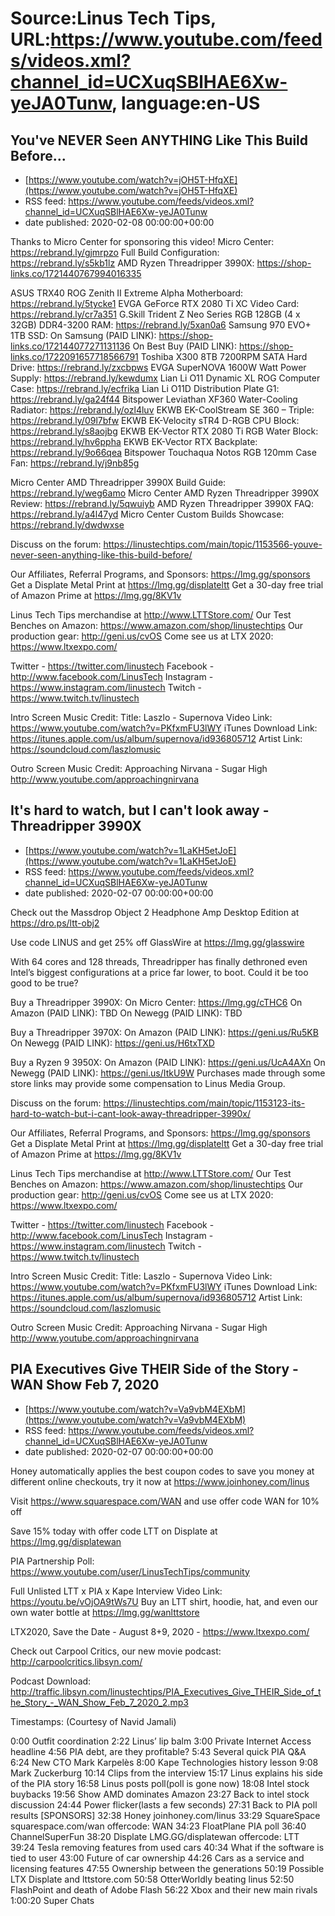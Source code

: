 # Source:Linus Tech Tips, URL:https://www.youtube.com/feeds/videos.xml?channel_id=UCXuqSBlHAE6Xw-yeJA0Tunw, language:en-US

## You've NEVER Seen ANYTHING Like This Build Before...
 - [https://www.youtube.com/watch?v=jOH5T-HfqXE](https://www.youtube.com/watch?v=jOH5T-HfqXE)
 - RSS feed: https://www.youtube.com/feeds/videos.xml?channel_id=UCXuqSBlHAE6Xw-yeJA0Tunw
 - date published: 2020-02-08 00:00:00+00:00

Thanks to Micro Center for sponsoring this video!
Micro Center: https://rebrand.ly/gjmrpzo
Full Build Configuration: https://rebrand.ly/s5kb1lz
AMD Ryzen Threadripper 3990X: https://shop-links.co/1721440767994016335

ASUS TRX40 ROG Zenith II Extreme Alpha Motherboard: https://rebrand.ly/5tycke1
EVGA GeForce RTX 2080 Ti XC Video Card: https://rebrand.ly/cr7a351
G.Skill Trident Z Neo Series RGB 128GB (4 x 32GB) DDR4-3200 RAM: https://rebrand.ly/5xan0a6
Samsung 970 EVO+ 1TB SSD:
On Samsung (PAID LINK): https://shop-links.co/172144077271131136
On Best Buy (PAID LINK): https://shop-links.co/1722091657718566791
Toshiba X300 8TB 7200RPM SATA Hard Drive: https://rebrand.ly/zxcbpws
EVGA SuperNOVA 1600W Watt Power Supply: https://rebrand.ly/kewdumx
Lian Li O11 Dynamic XL ROG Computer Case: https://rebrand.ly/ecfrika
Lian Li O11D Distribution Plate G1: https://rebrand.ly/ga24f44
Bitspower Leviathan XF360 Water-Cooling Radiator: https://rebrand.ly/ozl4luv
EKWB EK-CoolStream SE 360 – Triple: https://rebrand.ly/09l7bfw
EKWB EK-Velocity sTR4 D-RGB CPU Block: https://rebrand.ly/s8aojbg
EKWB EK-Vector RTX 2080 Ti RGB Water Block: https://rebrand.ly/hv6ppha
EKWB EK-Vector RTX Backplate: https://rebrand.ly/9o66qea
Bitspower Touchaqua Notos RGB 120mm Case Fan: https://rebrand.ly/j9nb85g

Micro Center AMD Threadripper 3990X Build Guide: https://rebrand.ly/weg6amo
Micro Center AMD Ryzen Threadripper 3990X Review: https://rebrand.ly/5qwuiyb
AMD Ryzen Threadripper 3990X FAQ: https://rebrand.ly/a4l47yd
Micro Center Custom Builds Showcase: https://rebrand.ly/dwdwxse

Discuss on the forum: https://linustechtips.com/main/topic/1153566-youve-never-seen-anything-like-this-build-before/

Our Affiliates, Referral Programs, and Sponsors: https://lmg.gg/sponsors
Get a Displate Metal Print at https://lmg.gg/displateltt
Get a 30-day free trial of Amazon Prime at https://lmg.gg/8KV1v

Linus Tech Tips merchandise at http://www.LTTStore.com/ 
Our Test Benches on Amazon: https://www.amazon.com/shop/linustechtips 
Our production gear: http://geni.us/cvOS
Come see us at LTX 2020: https://www.ltxexpo.com/

Twitter - https://twitter.com/linustech
Facebook - http://www.facebook.com/LinusTech
Instagram - https://www.instagram.com/linustech
Twitch - https://www.twitch.tv/linustech 

Intro Screen Music Credit:
Title: Laszlo - Supernova
Video Link: https://www.youtube.com/watch?v=PKfxmFU3lWY
iTunes Download Link: https://itunes.apple.com/us/album/supernova/id936805712
Artist Link: https://soundcloud.com/laszlomusic

Outro Screen Music Credit: Approaching Nirvana - Sugar High http://www.youtube.com/approachingnirvana

## It's hard to watch, but I can't look away - Threadripper 3990X
 - [https://www.youtube.com/watch?v=1LaKH5etJoE](https://www.youtube.com/watch?v=1LaKH5etJoE)
 - RSS feed: https://www.youtube.com/feeds/videos.xml?channel_id=UCXuqSBlHAE6Xw-yeJA0Tunw
 - date published: 2020-02-07 00:00:00+00:00

Check out the Massdrop Object 2 Headphone Amp Desktop Edition at https://dro.ps/ltt-obj2

Use code LINUS and get 25% off GlassWire at https://lmg.gg/glasswire

With 64 cores and 128 threads, Threadripper has finally dethroned even Intel’s biggest configurations at a price far lower, to boot. Could it be too good to be true?

Buy a Threadripper 3990X:
On Micro Center: https://lmg.gg/cTHC6
On Amazon (PAID LINK): TBD
On Newegg (PAID LINK): TBD

Buy a Threadripper 3970X:
On Amazon (PAID LINK): https://geni.us/Ru5KB
On Newegg (PAID LINK): https://geni.us/H6txTXD

Buy a Ryzen 9 3950X:
On Amazon (PAID LINK): https://geni.us/UcA4AXn
On Newegg (PAID LINK): https://geni.us/ItkU9W
Purchases made through some store links may provide some compensation to Linus Media Group.

Discuss on the forum: https://linustechtips.com/main/topic/1153123-its-hard-to-watch-but-i-cant-look-away-threadripper-3990x/

Our Affiliates, Referral Programs, and Sponsors: https://lmg.gg/sponsors
Get a Displate Metal Print at https://lmg.gg/displateltt
Get a 30-day free trial of Amazon Prime at https://lmg.gg/8KV1v

Linus Tech Tips merchandise at http://www.LTTStore.com/ 
Our Test Benches on Amazon: https://www.amazon.com/shop/linustechtips 
Our production gear: http://geni.us/cvOS
Come see us at LTX 2020: https://www.ltxexpo.com/

Twitter - https://twitter.com/linustech
Facebook - http://www.facebook.com/LinusTech
Instagram - https://www.instagram.com/linustech
Twitch - https://www.twitch.tv/linustech 

Intro Screen Music Credit:
Title: Laszlo - Supernova
Video Link: https://www.youtube.com/watch?v=PKfxmFU3lWY
iTunes Download Link: https://itunes.apple.com/us/album/supernova/id936805712
Artist Link: https://soundcloud.com/laszlomusic

Outro Screen Music Credit: Approaching Nirvana - Sugar High http://www.youtube.com/approachingnirvana

## PIA Executives Give THEIR Side of the Story - WAN Show Feb 7, 2020
 - [https://www.youtube.com/watch?v=Va9vbM4EXbM](https://www.youtube.com/watch?v=Va9vbM4EXbM)
 - RSS feed: https://www.youtube.com/feeds/videos.xml?channel_id=UCXuqSBlHAE6Xw-yeJA0Tunw
 - date published: 2020-02-07 00:00:00+00:00

Honey automatically applies the best coupon codes to save you money at different online checkouts, try it now at https://www.joinhoney.com/linus

Visit https://www.squarespace.com/WAN and use offer code WAN for 10% off

Save 15% today with offer code LTT on Displate at https://lmg.gg/displatewan

PIA Partnership Poll: https://www.youtube.com/user/LinusTechTips/community

Full Unlisted LTT x PIA x Kape Interview Video Link: https://youtu.be/vOjOA9tWs7U
Buy an LTT shirt, hoodie, hat, and even our own water bottle at https://lmg.gg/wanlttstore

LTX2020, Save the Date - August 8+9, 2020 - https://www.ltxexpo.com/

Check out Carpool Critics, our new movie podcast: http://carpoolcritics.libsyn.com/

Podcast Download: http://traffic.libsyn.com/linustechtips/PIA_Executives_Give_THEIR_Side_of_the_Story_-_WAN_Show_Feb_7_2020_2.mp3

Timestamps: (Courtesy of Navid Jamali)

0:00 Outfit coordination
2:22 Linus’ lip balm
3:00 Private Internet Access headline
4:56 PIA debt, are they profitable?
5:43 Several quick PIA Q&A
6:24 New CTO Mark Karpelès
8:00 Kape Technologies history lesson
9:08 Mark Zuckerburg
10:14 Clips from the interview
15:17 Linus explains his side of the PIA story
16:58 Linus posts poll(poll is gone now)
18:08 Intel stock buybacks
19:56 Show AMD dominates Amazon
23:27 Back to intel stock discussion
24:44 Power flicker(lasts a few seconds)
27:31 Back to PIA poll results
[SPONSORS]
32:38 Honey
joinhoney.com/linus
33:29 SquareSpace
squarespace.com/wan offercode: WAN
34:23 FloatPlane PIA poll
36:40 ChannelSuperFun
38:20 Displate
LMG.GG/displatewan offercode: LTT
39:24 Tesla removing features from used cars
40:34 What if the software is tied to user
43:00 Future of car ownership
44:26 Cars as a service and licensing features
47:55 Ownership between the generations
50:19 Possible LTX Displate and lttstore.com
50:58 OtterWorldly beating linus
52:50 FlashPoint and death of Adobe Flash
56:22 Xbox and their new main rivals
1:00:20 Super Chats

